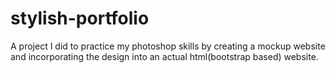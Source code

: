 # stylish-portfolio
A project I did to practice my photoshop skills by creating a mockup website and incorporating the design into an actual html(bootstrap based) website. 

